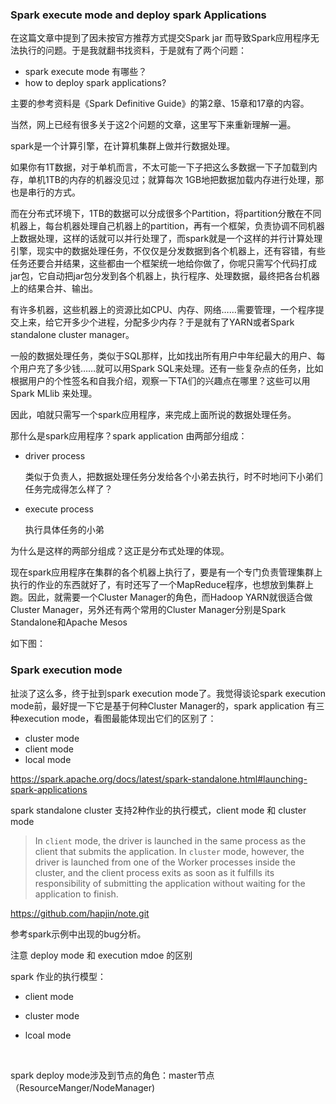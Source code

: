 ### Spark execute mode and deploy spark Applications

在这篇文章中提到了因未按官方推荐方式提交Spark jar 而导致Spark应用程序无法执行的问题。于是我就翻书找资料，于是就有了两个问题：

- spark execute mode 有哪些？
- how to deploy spark applications?

主要的参考资料是《Spark Definitive Guide》的第2章、15章和17章的内容。

当然，网上已经有很多关于这2个问题的文章，这里写下来重新理解一遍。

spark是一个计算引擎，在计算机集群上做并行数据处理。

如果你有1T数据，对于单机而言，不太可能一下子把这么多数据一下子加载到内存，单机1TB的内存的机器没见过；就算每次	1GB地把数据加载内存进行处理，那也是串行的方式。

而在分布式环境下，1TB的数据可以分成很多个Partition，将partition分散在不同机器上，每台机器处理自己机器上的partition，再有一个框架，负责协调不同机器上数据处理，这样的话就可以并行处理了，而spark就是一个这样的并行计算处理引擎，现实中的数据处理任务，不仅仅是分发数据到各个机器上，还有容错，有些任务还要合并结果，这些都由一个框架统一地给你做了，你呢只需写个代码打成jar包，它自动把jar包分发到各个机器上，执行程序、处理数据，最终把各台机器上的结果合并、输出。

有许多机器，这些机器上的资源比如CPU、内存、网络……需要管理，一个程序提交上来，给它开多少个进程，分配多少内存？于是就有了YARN或者Spark standalone cluster manager。

一般的数据处理任务，类似于SQL那样，比如找出所有用户中年纪最大的用户、每个用户充了多少钱……就可以用Spark SQL来处理。还有一些复杂点的任务，比如根据用户的个性签名和自我介绍，观察一下TA们的兴趣点在哪里？这些可以用Spark MLlib 来处理。

因此，咱就只需写一个spark应用程序，来完成上面所说的数据处理任务。

那什么是spark应用程序？spark application 由两部分组成：

- driver process

  类似于负责人，把数据处理任务分发给各个小弟去执行，时不时地问下小弟们任务完成得怎么样了？

- execute process

  执行具体任务的小弟

为什么是这样的两部分组成？这正是分布式处理的体现。

现在spark应用程序在集群的各个机器上执行了，要是有一个专门负责管理集群上执行的作业的东西就好了，有时还写了一个MapReduce程序，也想放到集群上跑。因此，就需要一个Cluster Manager的角色，而Hadoop YARN就很适合做Cluster Manager，另外还有两个常用的Cluster Manager分别是Spark Standalone和Apache Mesos

如下图：





### Spark execution mode

扯淡了这么多，终于扯到spark execution mode了。我觉得谈论spark execution mode前，最好提一下它是基于何种Cluster Manager的，spark application 有三种execution mode，看图最能体现出它们的区别了：

- cluster mode
- client mode
- local mode





https://spark.apache.org/docs/latest/spark-standalone.html#launching-spark-applications

spark standalone cluster 支持2种作业的执行模式，client mode 和 cluster mode

>In `client` mode, the driver is launched in the same process as the client that submits the application. In `cluster` mode, however, the driver is launched from one of the Worker processes inside the cluster, and the client process exits as soon as it fulfills its responsibility of submitting the application without waiting for the application to finish.

https://github.com/hapjin/note.git

参考spark示例中出现的bug分析。

注意 deploy mode 和 execution mdoe 的区别

spark 作业的执行模型：

- client mode

- cluster mode

- lcoal mode

  ​

spark deploy mode涉及到节点的角色：master节点（ResourceManger/NodeManager)

